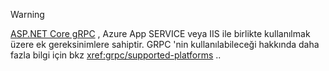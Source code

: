 > [!WARNING]
> [ASP.NET Core gRPC](xref:grpc/index) , Azure App SERVICE veya IIS ile birlikte kullanılmak üzere ek gereksinimlere sahiptir. GRPC 'nin kullanılabileceği hakkında daha fazla bilgi için bkz <xref:grpc/supported-platforms> ..
